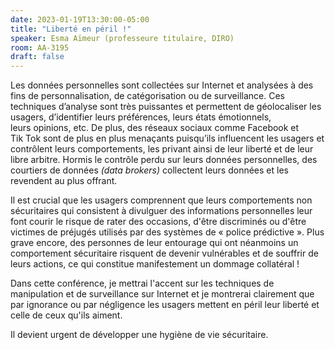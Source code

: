 ```yaml
---
date: 2023-01-19T13:30:00-05:00
title: "Liberté en péril !"
speaker: Esma Aïmeur (professeure titulaire, DIRO)
room: AA-3195
draft: false
---
```


Les données personnelles sont collectées sur Internet et analysées à des fins de personnalisation, de catégorisation ou de surveillance. Ces techniques d’analyse sont très puissantes et permettent de géolocaliser les usagers, d’identifier leurs préférences, leurs états émotionnels, leurs opinions, etc. De plus, des réseaux sociaux comme Facebook et Tik Tok sont de plus en plus menaçants puisqu’ils influencent les usagers et contrôlent leurs comportements, les privant ainsi de leur liberté et de leur libre arbitre. Hormis le contrôle perdu sur leurs données personnelles, des courtiers de données *(data brokers)* collectent leurs données et les revendent au plus offrant.

Il est crucial que les usagers comprennent que leurs comportements non sécuritaires qui consistent à divulguer des informations personnelles leur font courir le risque de rater des occasions, d'être discriminés ou d'être victimes de préjugés utilisés par des systèmes de « police prédictive ». Plus grave encore, des personnes de leur entourage qui ont néanmoins un comportement sécuritaire risquent de devenir vulnérables et de souffrir de leurs actions, ce qui constitue manifestement un dommage collatéral !

Dans cette conférence, je mettrai l'accent sur les techniques de manipulation et de surveillance sur Internet et je montrerai clairement que par ignorance ou par négligence les usagers mettent en péril leur liberté et celle de ceux qu'ils aiment.

Il devient urgent de développer une hygiène de vie sécuritaire.

<!--more-->
